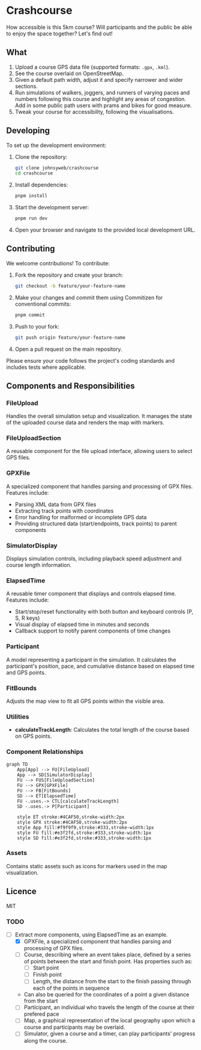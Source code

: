 # Crashcourse

How accessible is this 5km course? Will participants and the public be able to enjoy the space together? Let's find out!

## What

1. Upload a course GPS data file (supported formats: `.gpx`, `.kml`).
2. See the course overlaid on OpenStreetMap.
3. Given a default path width, adjust it and specify narrower and wider sections.
4. Run simulations of walkers, joggers, and runners of varying paces and numbers following this course and highlight any areas of congestion. Add in some public path users with prams and bikes for good measure.
5. Tweak your course for accessibility, following the visualisations.

## Developing

To set up the development environment:

1. Clone the repository:

   ```bash
   git clone johnsyweb/crashcourse
   cd crashcourse
   ```

2. Install dependencies:

   ```bash
   pnpm install
   ```

3. Start the development server:

   ```bash
   pnpm run dev
   ```

4. Open your browser and navigate to the provided local development URL.

## Contributing

We welcome contributions! To contribute:

1. Fork the repository and create your branch:

   ```bash
   git checkout -b feature/your-feature-name
   ```

2. Make your changes and commit them using Commitizen for conventional commits:

   ```bash
   pnpm commit
   ```

3. Push to your fork:

   ```bash
   git push origin feature/your-feature-name
   ```

4. Open a pull request on the main repository.

Please ensure your code follows the project's coding standards and includes tests where applicable.

## Components and Responsibilities

### FileUpload

Handles the overall simulation setup and visualization. It manages the state of the uploaded course data and renders the map with markers.

### FileUploadSection

A reusable component for the file upload interface, allowing users to select GPS files.

### GPXFile

A specialized component that handles parsing and processing of GPX files. Features include:
- Parsing XML data from GPX files
- Extracting track points with coordinates
- Error handling for malformed or incomplete GPS data
- Providing structured data (start/endpoints, track points) to parent components

### SimulatorDisplay

Displays simulation controls, including playback speed adjustment and course length information.

### ElapsedTime

A reusable timer component that displays and controls elapsed time. Features include:
- Start/stop/reset functionality with both button and keyboard controls (P, S, R keys)
- Visual display of elapsed time in minutes and seconds
- Callback support to notify parent components of time changes

### Participant

A model representing a participant in the simulation. It calculates the participant's position, pace, and cumulative distance based on elapsed time and GPS points.

### FitBounds

Adjusts the map view to fit all GPS points within the visible area.

### Utilities

- **calculateTrackLength**: Calculates the total length of the course based on GPS points.

### Component Relationships

```mermaid
graph TD
    App[App] --> FU[FileUpload]
    App --> SD[SimulatorDisplay]
    FU --> FUS[FileUploadSection]
    FU --> GPX[GPXFile]
    FU --> FB[FitBounds]
    SD --> ET[ElapsedTime]
    FU -.uses.-> CTL[calculateTrackLength]
    SD -.uses.-> P[Participant]
    
    style ET stroke:#4CAF50,stroke-width:2px
    style GPX stroke:#4CAF50,stroke-width:2px
    style App fill:#f9f9f9,stroke:#333,stroke-width:1px
    style FU fill:#e3f2fd,stroke:#333,stroke-width:1px
    style SD fill:#e3f2fd,stroke:#333,stroke-width:1px
```

### Assets

Contains static assets such as icons for markers used in the map visualization.

## Licence

MIT

### TODO

- [ ] Extract more components, using ElapsedTime as an example.
  - [x] GPXFile, a specialized component that handles parsing and processing of GPX files.
  - [ ] Course, describing where an event takes place, defined by a series of points between the start and finish point. Has properties such as:
    - [ ] Start point
    - [ ] Finish point
    - [ ] Length, the distance from the start to the finish passing through each of the points in sequence
  - Can also be queried for the coordinates of a point a given distance from the start
  - [ ] Participant, an individual who travels the length of the course at their prefered pace
  - [ ] Map, a graphical representation of the local geography upon which a course and participants may be overlaid.
  - [ ] Simulator, given a course and a timer, can play participants' progress along the course.
